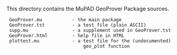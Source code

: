 
This directory contains the MuPAD GeoProver Package sources. 

     GeoProver.mu           - the main package
     GeoProver.tst          - a test file (plain ASCII)
     supp.mu                - a supplement used in GeoProver.tst
     GeoProver.html         - help file in HTML
     plottest.mu            - a test file for the (undocumented) 
                                geo_plot function
